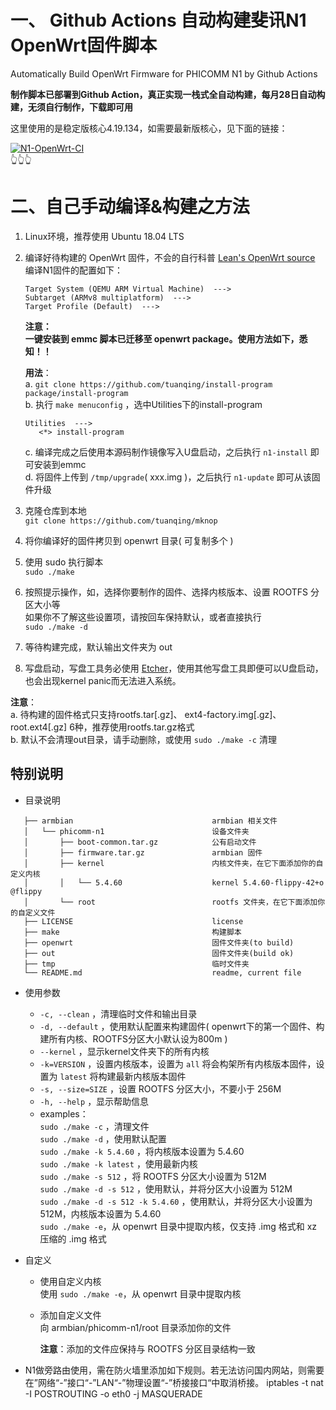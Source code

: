 # 一、 Github Actions 自动构建斐讯N1 OpenWrt固件脚本  
Automatically Build OpenWrt Firmware for PHICOMM N1 by Github Actions

**制作脚本已部署到Github Action，真正实现一栈式全自动构建，每月28日自动构建，无须自行制作，下载即可用**

这里使用的是稳定版核心4.19.134，如需要最新版核心，见下面的链接：

[![N1-OpenWrt-CI](https://github.com/tuanqing/mknop/workflows/N1-OpenWrt-CI/badge.svg?branch=master)](https://github.com/tuanqing/mknop/actions)  
 👆👆👆&nbsp; &nbsp; 



# 二、自己手动编译&构建之方法

1. Linux环境，推荐使用 Ubuntu 18.04 LTS
2. 编译好待构建的 OpenWrt 固件，不会的自行科普 [Lean's OpenWrt source](https://github.com/coolsnowwolf/lede "Lean's OpenWrt source")  
   编译N1固件的配置如下：
   ``` 
   Target System (QEMU ARM Virtual Machine)  --->
   Subtarget (ARMv8 multiplatform)  --->
   Target Profile (Default)  --->
   ```

   **注意：  
   一键安装到 emmc 脚本已迁移至 openwrt package。使用方法如下，悉知！！**

   **用法**：  
   a. `git clone https://github.com/tuanqing/install-program package/install-program`  
   b. 执行 `make menuconfig` ，选中Utilities下的install-program
      ``` 
      Utilities  --->  
         <*> install-program
      ```
   c. 编译完成之后使用本源码制作镜像写入U盘启动，之后执行 `n1-install` 即可安装到emmc  
   d. 将固件上传到 `/tmp/upgrade`( xxx.img )，之后执行 `n1-update` 即可从该固件升级

3. 克隆仓库到本地  
   `git clone https://github.com/tuanqing/mknop` 
4. 将你编译好的固件拷贝到 openwrt 目录( 可复制多个 )
5. 使用 sudo 执行脚本  
   `sudo ./make` 
6. 按照提示操作，如，选择你要制作的固件、选择内核版本、设置 ROOTFS 分区大小等  
   如果你不了解这些设置项，请按回车保持默认，或者直接执行  
   `sudo ./make -d` 
7. 等待构建完成，默认输出文件夹为 out
8. 写盘启动，写盘工具务必使用 [Etcher](https://www.balena.io/etcher/)，使用其他写盘工具即便可以U盘启动，也会出现kernel panic而无法进入系统。

**注意**：  
  a. 待构建的固件格式只支持rootfs.tar[.gz]、 ext4-factory.img[.gz]、root.ext4[.gz] 6种，推荐使用rootfs.tar.gz格式  
  b. 默认不会清理out目录，请手动删除，或使用 `sudo ./make -c` 清理



## 特别说明

* 目录说明
``` 
   ├── armbian                               armbian 相关文件
   │   └── phicomm-n1                        设备文件夹
   │       ├── boot-common.tar.gz            公有启动文件
   │       ├── firmware.tar.gz               armbian 固件
   │       ├── kernel                        内核文件夹，在它下面添加你的自定义内核
   │       │   └── 5.4.60                    kernel 5.4.60-flippy-42+o @flippy
   │       └── root                          rootfs 文件夹，在它下面添加你的自定义文件
   ├── LICENSE                               license
   ├── make                                  构建脚本
   ├── openwrt                               固件文件夹(to build)
   ├── out                                   固件文件夹(build ok)
   ├── tmp                                   临时文件夹
   └── README.md                             readme, current file
```

* 使用参数
   * `-c, --clean` ，清理临时文件和输出目录
   * `-d, --default` ，使用默认配置来构建固件( openwrt下的第一个固件、构建所有内核、ROOTFS分区大小默认设为800m )
   * `--kernel` ，显示kernel文件夹下的所有内核
   * `-k=VERSION` ，设置内核版本，设置为 `all` 将会构架所有内核版本固件，设置为 `latest` 将构建最新内核版本固件
   * `-s, --size=SIZE` ，设置 ROOTFS 分区大小，不要小于 256M
   * `-h, --help` ，显示帮助信息
   * examples：  
      `sudo ./make -c` ，清理文件  
      `sudo ./make -d` ，使用默认配置  
      `sudo ./make -k 5.4.60` ，将内核版本设置为 5.4.60  
      `sudo ./make -k latest` ，使用最新内核  
      `sudo ./make -s 512` ，将 ROOTFS 分区大小设置为 512M  
      `sudo ./make -d -s 512` ，使用默认，并将分区大小设置为 512M  
      `sudo ./make -d -s 512 -k 5.4.60` ，使用默认，并将分区大小设置为 512M，内核版本设置为 5.4.60  
      `sudo ./make -e`，从 openwrt 目录中提取内核，仅支持 .img 格式和 xz 压缩的 .img 格式

* 自定义
   * 使用自定义内核  
     使用 `sudo ./make -e`，从 openwrt 目录中提取内核

   * 添加自定义文件  
      向 armbian/phicomm-n1/root 目录添加你的文件

      **注意**：添加的文件应保持与 ROOTFS 分区目录结构一致
      
      
* N1做旁路由使用，需在防火墙里添加如下规则。若无法访问国内网站，则需要在”网络“-”接口“-”LAN“-”物理设置“-”桥接接口“中取消桥接。
iptables -t nat -I POSTROUTING -o eth0 -j MASQUERADE
